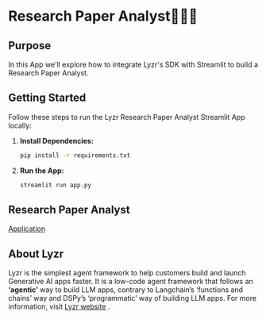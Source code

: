 # Research Paper Analyst🧑🏼‍💻

## Purpose

In this App we'll explore how to integrate Lyzr's SDK with Streamlit to build a Research Paper Analyst.

## Getting Started

Follow these steps to run the Lyzr Research Paper Analyst Streamlit App locally:

1. **Install Dependencies:**
   ```bash
   pip install -r requirements.txt

2. **Run the App:**
    ```bash
    streamlit run app.py

## Research Paper Analyst
[Application](https://lyzr-researchpaper-analyst.streamlit.app/)

## About Lyzr
Lyzr is the simplest agent framework to help customers build and launch Generative AI apps faster. It is a low-code agent framework that follows an **‘agentic’** way to build LLM apps, contrary to Langchain’s ‘functions and chains’ way and DSPy’s ‘programmatic’ way of building LLM apps. For more information, visit [Lyzr website](https://www.lyzr.ai/) .
